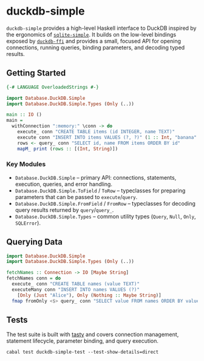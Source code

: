 # duckdb-simple

`duckdb-simple` provides a high-level Haskell interface to DuckDB inspired by
the ergonomics of [`sqlite-simple`](https://hackage.haskell.org/package/sqlite-simple).
It builds on the low-level bindings exposed by [`duckdb-ffi`](../duckdb-ffi) and
provides a small, focused API for opening connections, running queries, binding
parameters, and decoding typed results.

## Getting Started

```haskell
{-# LANGUAGE OverloadedStrings #-}

import Database.DuckDB.Simple
import Database.DuckDB.Simple.Types (Only (..))

main :: IO ()
main =
  withConnection ":memory:" \conn -> do
    execute_ conn "CREATE TABLE items (id INTEGER, name TEXT)"
    execute conn "INSERT INTO items VALUES (?, ?)" (1 :: Int, "banana" :: String)
    rows <- query_ conn "SELECT id, name FROM items ORDER BY id"
    mapM_ print (rows :: [(Int, String)])
```

### Key Modules

- `Database.DuckDB.Simple` – primary API: connections, statements, execution,
  queries, and error handling.
- `Database.DuckDB.Simple.ToField` / `ToRow` – typeclasses for preparing
  parameters that can be passed to `execute`/`query`.
- `Database.DuckDB.Simple.FromField` / `FromRow` – typeclasses for decoding
  query results returned by `query`/`query_`.
- `Database.DuckDB.Simple.Types` – common utility types (`Query`, `Null`,
  `Only`, `SQLError`).

## Querying Data

```haskell
import Database.DuckDB.Simple
import Database.DuckDB.Simple.Types (Only (..))

fetchNames :: Connection -> IO [Maybe String]
fetchNames conn = do
  execute_ conn "CREATE TABLE names (value TEXT)"
  executeMany conn "INSERT INTO names VALUES (?)"
    [Only (Just "Alice"), Only (Nothing :: Maybe String)]
  fmap fromOnly <$> query_ conn "SELECT value FROM names ORDER BY value IS NULL, value"
```

## Tests

The test suite is built with [tasty](https://hackage.haskell.org/package/tasty)
and covers connection management, statement lifecycle, parameter binding, and
query execution.

```
cabal test duckdb-simple-test --test-show-details=direct
```

